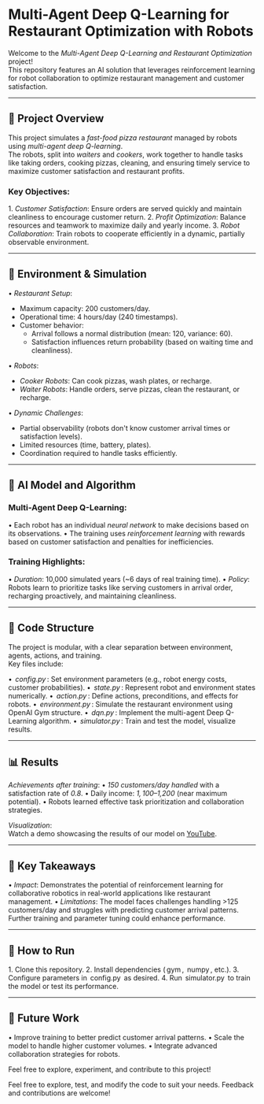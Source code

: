 # Multi-Agent Deep Q-Learning for Restaurant Optimization with Robots

Welcome to the *Multi-Agent Deep Q-Learning and Restaurant Optimization* project!  
This repository features an AI solution that leverages reinforcement learning for robot collaboration to optimize restaurant management and customer satisfaction.

---

## 📖 Project Overview

This project simulates a *fast-food pizza restaurant* managed by robots using *multi-agent deep Q-learning*.  
The robots, split into *waiters* and *cookers*, work together to handle tasks like taking orders, cooking pizzas, cleaning, and ensuring timely service to maximize customer satisfaction and restaurant profits.

### Key Objectives:
1.⁠ ⁠*Customer Satisfaction*: Ensure orders are served quickly and maintain cleanliness to encourage customer return.
2.⁠ ⁠*Profit Optimization*: Balance resources and teamwork to maximize daily and yearly income.
3.⁠ ⁠*Robot Collaboration*: Train robots to cooperate efficiently in a dynamic, partially observable environment.

---

## 🚀 Environment & Simulation

•⁠  ⁠*Restaurant Setup*: 
  - Maximum capacity: 200 customers/day.
  - Operational time: 4 hours/day (240 timestamps).
  - Customer behavior: 
    - Arrival follows a normal distribution (mean: 120, variance: 60).
    - Satisfaction influences return probability (based on waiting time and cleanliness).

•⁠  ⁠*Robots*:
  - *Cooker Robots*: Can cook pizzas, wash plates, or recharge.
  - *Waiter Robots*: Handle orders, serve pizzas, clean the restaurant, or recharge.

•⁠  ⁠*Dynamic Challenges*:
  - Partial observability (robots don't know customer arrival times or satisfaction levels).
  - Limited resources (time, battery, plates).
  - Coordination required to handle tasks efficiently.

---

## 🧠 AI Model and Algorithm

### Multi-Agent Deep Q-Learning:
•⁠  ⁠Each robot has an individual *neural network* to make decisions based on its observations.
•⁠  ⁠The training uses *reinforcement learning* with rewards based on customer satisfaction and penalties for inefficiencies.

### Training Highlights:
•⁠  ⁠*Duration*: 10,000 simulated years (~6 days of real training time).
•⁠  ⁠*Policy*: Robots learn to prioritize tasks like serving customers in arrival order, recharging proactively, and maintaining cleanliness.

---

## 📂 Code Structure

The project is modular, with a clear separation between environment, agents, actions, and training.  
Key files include:

•⁠  ⁠*⁠ config.py ⁠*: Set environment parameters (e.g., robot energy costs, customer probabilities).
•⁠  ⁠*⁠ state.py ⁠*: Represent robot and environment states numerically.
•⁠  ⁠*⁠ action.py ⁠*: Define actions, preconditions, and effects for robots.
•⁠  ⁠*⁠ environment.py ⁠*: Simulate the restaurant environment using OpenAI Gym structure.
•⁠  ⁠*⁠ dqn.py ⁠*: Implement the multi-agent Deep Q-Learning algorithm.
•⁠  ⁠*⁠ simulator.py ⁠*: Train and test the model, visualize results.

---

## 📊 Results

*Achievements after training*:
•⁠  ⁠*150 customers/day handled* with a satisfaction rate of *0.8*.
•⁠  ⁠Daily income: *$1,100–$1,200* (near maximum potential).
•⁠  ⁠Robots learned effective task prioritization and collaboration strategies.

*Visualization*:  
Watch a demo showcasing the results of our model on [YouTube](https://youtu.be/e6wnH9OFvDk).  

---

## 🌟 Key Takeaways

•⁠  ⁠*Impact*: Demonstrates the potential of reinforcement learning for collaborative robotics in real-world applications like restaurant management.
•⁠  ⁠*Limitations*: The model faces challenges handling >125 customers/day and struggles with predicting customer arrival patterns. Further training and parameter tuning could enhance performance.

---

## 📌 How to Run

1.⁠ ⁠Clone this repository.
2.⁠ ⁠Install dependencies (⁠ gym ⁠, ⁠ numpy ⁠, etc.).
3.⁠ ⁠Configure parameters in ⁠ config.py ⁠ as desired.
4.⁠ ⁠Run ⁠ simulator.py ⁠ to train the model or test its performance.

---

## 🤔 Future Work

•⁠  ⁠Improve training to better predict customer arrival patterns.
•⁠  ⁠Scale the model to handle higher customer volumes.
•⁠  ⁠Integrate advanced collaboration strategies for robots.

Feel free to explore, experiment, and contribute to this project!

Feel free to explore, test, and modify the code to suit your needs. Feedback and contributions are welcome!
